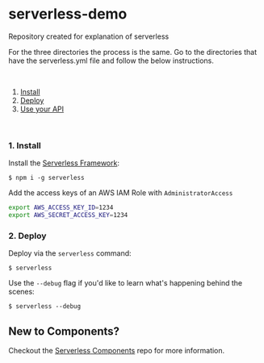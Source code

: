 # serverless-demo
Repository created for explanation of serverless

For the three directories the process is the same.
Go to the directories that have the serverless.yml file and follow the below instructions.

&nbsp;

1. [Install](#1-install)
2. [Deploy](#2-deploy)
3. [Use your API](#3-use-your-api)

&nbsp;

### 1. Install

Install the [Serverless Framework](https://www.github.com/serverless/serverless):

```console
$ npm i -g serverless
```

Add the access keys of an AWS IAM Role with `AdministratorAccess`

```bash
export AWS_ACCESS_KEY_ID=1234
export AWS_SECRET_ACCESS_KEY=1234
```


### 2. Deploy

Deploy via the `serverless` command:

```console
$ serverless
```

Use the `--debug` flag if you'd like to learn what's happening behind the scenes:

```console
$ serverless --debug
```

## New to Components?

Checkout the [Serverless Components](https://github.com/serverless/components) repo for more information.
